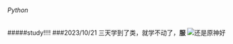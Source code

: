 ###### Python
#####study!!!!
###2023/10/21
三天学到了类，就学不动了，**服**
![还是原神好](https://act.hoyoverse.com/puzzle/hk4e/pz_wY19_dy4do/resource/puzzle/2023/09/21/450a9c73cfd6797976a4384e786b059e_8194795802188472466.png?x-oss-process=image/format,webp/quality,Q_90](https://act.hoyoverse.com/puzzle/hk4e/pz_wY19_dy4do/resource/puzzle/2023/09/22/53e4d3106a0f36a711d310b5ebed11ae_7451545035037979554.png?x-oss-process=image/format,webp/quality,Q_90)https://act.hoyoverse.com/puzzle/hk4e/pz_wY19_dy4do/resource/puzzle/2023/09/22/53e4d3106a0f36a711d310b5ebed11ae_7451545035037979554.png?x-oss-process=image/format,webp/quality,Q_90](https://webstatic-sea.hoyoverse.com/upload/op-public/2023/02/02/6d41c6960e73a2f264132bdbbff60ce3_3994663197512018697.png)https://webstatic-sea.hoyoverse.com/upload/op-public/2023/02/02/6d41c6960e73a2f264132bdbbff60ce3_3994663197512018697.png)
